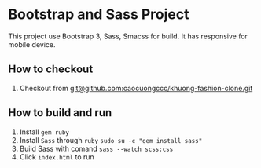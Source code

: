 # Bootstrap and Sass Project
This project use Bootstrap 3, Sass, Smacss for build. It has responsive for mobile device.

## How to checkout
1. Checkout from [git@github.com:caocuongccc/khuong-fashion-clone.git](https://github.com/caocuongccc/khuong-fashion-clone/)

## How to build and run
1. Install `gem ruby`
2. Install `Sass` through `ruby` `sudo su -c "gem install sass"`
3. Build Sass with comand `sass --watch scss:css`
4. Click `index.html` to run
